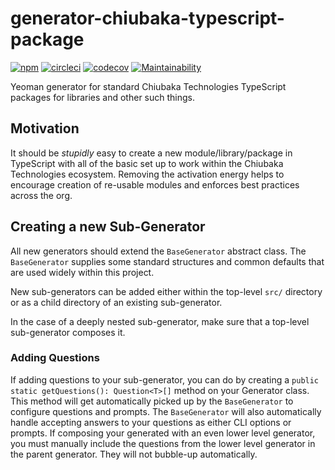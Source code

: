 # generator-chiubaka-typescript-package

[![npm](https://img.shields.io/npm/v/generator-chiubaka-typescript-package)](https://www.npmjs.com/package/generator-chiubaka-typescript-package)
[![circleci](https://circleci.com/gh/chiubaka/generator-chiubaka-typescript-package.svg?style=shield)](https://app.circleci.com/pipelines/github/chiubaka/generator-chiubaka-typescript-package?filter=all)
[![codecov](https://codecov.io/gh/chiubaka/generator-chiubaka-typescript-package/branch/master/graph/badge.svg?token=J88MEW7PPZ)](https://codecov.io/gh/chiubaka/generator-chiubaka-typescript-package)
[![Maintainability](https://api.codeclimate.com/v1/badges/07082bec99d8bd4c0b58/maintainability)](https://codeclimate.com/github/chiubaka/generator-chiubaka-typescript-package/maintainability)

Yeoman generator for standard Chiubaka Technologies TypeScript packages for libraries and other such things.

## Motivation
It should be _stupidly_ easy to create a new module/library/package in TypeScript with all of the basic set up to work within the Chiubaka Technologies ecosystem. Removing the activation energy helps to encourage creation of re-usable modules and enforces best practices across the org.

## Creating a new Sub-Generator
All new generators should extend the `BaseGenerator` abstract class. The `BaseGenerator` supplies
some standard structures and common defaults that are used widely within this project.

New sub-generators can be added either within the top-level `src/` directory or as a child
directory of an existing sub-generator.

In the case of a deeply nested sub-generator, make sure that a top-level sub-generator 
composes it.

### Adding Questions
If adding questions to your sub-generator, you can do by creating a `public static getQuestions(): Question<T>[]`
method on your Generator class. This method will get automatically picked up by the `BaseGenerator`
to configure questions and prompts. The `BaseGenerator` will also automatically handle accepting
answers to your questions as either CLI options or prompts.
If composing your generated with an even lower level generator, you must manually include
the questions from the lower level generator in the parent generator. They will not bubble-up automatically.